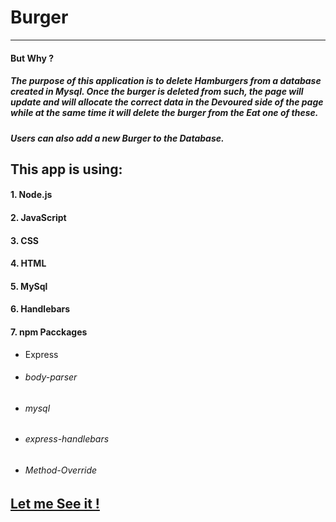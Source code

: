 # Burger
---

#### But Why ?
##### The purpose of this application is to delete Hamburgers from a database created in Mysql. Once the burger is deleted from such, the page will update and will allocate the correct data in the **_Devoured_** side of the page while at the same time it will delete the burger from the **_Eat one of these_**.

##### Users can also add a new Burger to the Database. 

## This app is using:

#### 1. Node.js
#### 2. JavaScript
#### 3. CSS
#### 4. HTML
#### 5. MySql
#### 6. Handlebars
#### 7. npm Pacckages
 * Express
* ###### body-parser
* ###### mysql
* ###### express-handlebars
* ###### Method-Override

## [Let me See it !][app link]

[app link]:http://tranquil-beach-33922.herokuapp.com/



